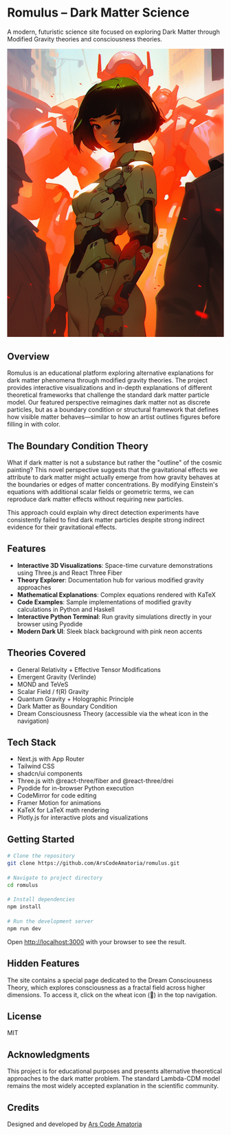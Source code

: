 # Romulus – Dark Matter Science

A modern, futuristic science site focused on exploring Dark Matter through Modified Gravity theories and consciousness theories.

<div align="center">
  <img src="https://github.com/ArsCodeAmatoria/romulus/raw/main/public/images/romulusIX.png" alt="Romulus Concept Art" width="600" />
</div>

## Overview

Romulus is an educational platform exploring alternative explanations for dark matter phenomena through modified gravity theories. The project provides interactive visualizations and in-depth explanations of different theoretical frameworks that challenge the standard dark matter particle model. Our featured perspective reimagines dark matter not as discrete particles, but as a boundary condition or structural framework that defines how visible matter behaves—similar to how an artist outlines figures before filling in with color.

## The Boundary Condition Theory

What if dark matter is not a substance but rather the "outline" of the cosmic painting? This novel perspective suggests that the gravitational effects we attribute to dark matter might actually emerge from how gravity behaves at the boundaries or edges of matter concentrations. By modifying Einstein's equations with additional scalar fields or geometric terms, we can reproduce dark matter effects without requiring new particles.

This approach could explain why direct detection experiments have consistently failed to find dark matter particles despite strong indirect evidence for their gravitational effects.

## Features

- **Interactive 3D Visualizations**: Space-time curvature demonstrations using Three.js and React Three Fiber
- **Theory Explorer**: Documentation hub for various modified gravity approaches
- **Mathematical Explanations**: Complex equations rendered with KaTeX
- **Code Examples**: Sample implementations of modified gravity calculations in Python and Haskell
- **Interactive Python Terminal**: Run gravity simulations directly in your browser using Pyodide
- **Modern Dark UI**: Sleek black background with pink neon accents

## Theories Covered

- General Relativity + Effective Tensor Modifications
- Emergent Gravity (Verlinde)
- MOND and TeVeS
- Scalar Field / f(R) Gravity
- Quantum Gravity + Holographic Principle
- Dark Matter as Boundary Condition
- Dream Consciousness Theory (accessible via the wheat icon in the navigation)

## Tech Stack

- Next.js with App Router
- Tailwind CSS
- shadcn/ui components
- Three.js with @react-three/fiber and @react-three/drei
- Pyodide for in-browser Python execution
- CodeMirror for code editing
- Framer Motion for animations
- KaTeX for LaTeX math rendering
- Plotly.js for interactive plots and visualizations

## Getting Started

```bash
# Clone the repository
git clone https://github.com/ArsCodeAmatoria/romulus.git

# Navigate to project directory
cd romulus

# Install dependencies
npm install

# Run the development server
npm run dev
```

Open [http://localhost:3000](http://localhost:3000) with your browser to see the result.

## Hidden Features

The site contains a special page dedicated to the Dream Consciousness Theory, which explores consciousness as a fractal field across higher dimensions. To access it, click on the wheat icon (🌾) in the top navigation.

## License

MIT

## Acknowledgments

This project is for educational purposes and presents alternative theoretical approaches to the dark matter problem. The standard Lambda-CDM model remains the most widely accepted explanation in the scientific community.

## Credits

Designed and developed by [Ars Code Amatoria](https://github.com/ArsCodeAmatoria)
